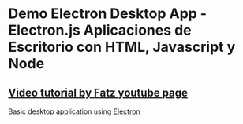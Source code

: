 # Demo Electron Desktop App - Electron.js Aplicaciones de Escritorio con HTML, Javascript y Node

## [Video tutorial by Fatz youtube page](https://www.youtube.com/watch?v=0BWzZ6c8z-g)

Basic desktop application using [Electron](https://electronjs.org/)
